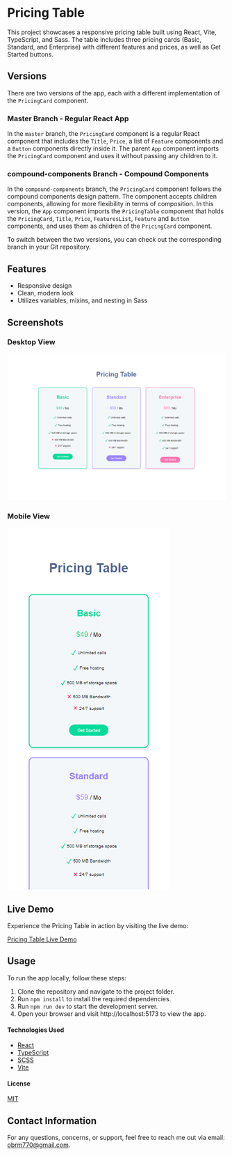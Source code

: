 # Pricing Table
This project showcases a responsive pricing table built using React, Vite, TypeScript, and Sass. The table includes three pricing cards (Basic, Standard, and Enterprise) with different features and prices, as well as Get Started buttons.


## Versions
There are two versions of the app, each with a different implementation of the `PricingCard` component.

### Master Branch - Regular React App
In the `master` branch, the `PricingCard` component is a regular React component that includes the `Title`, `Price`, a list of `Feature` components and a `Button` components directly inside it. The parent `App` component imports the `PricingCard` component and uses it without passing any children to it.

### compound-components Branch - Compound Components
In the `compound-components` branch, the `PricingCard` component follows the compound components design pattern. The component accepts children components, allowing for more flexibility in terms of composition. In this version, the `App` component imports the `PricingTable` component that holds the `PricingCard`, `Title`, `Price`, `FeaturesList`, `Feature` and `Button` components, and uses them as children of the `PricingCard` component.

To switch between the two versions, you can check out the corresponding branch in your Git repository.


## Features
* Responsive design
* Clean, modern look
* Utilizes variables, mixins, and nesting in Sass


## Screenshots

### Desktop View
![Pricing Table](./src/assets/desktop.png)

### Mobile View

![Pricing Table](./src/assets/mobile.png)

## Live Demo
Experience the Pricing Table in action by visiting the live demo:

[Pricing Table Live Demo](https://obrm-pricing-table.netlify.app)

## Usage
To run the app locally, follow these steps:

1. Clone the repository and navigate to the project folder.
2. Run `npm install` to install the required dependencies.
3. Run `npm run dev` to start the development server.
4. Open your browser and visit http://localhost:5173 to view the app.

#### Technologies Used

* [React](https://reactjs.org/)
* [TypeScript](https://www.typescriptlang.org/)
* [SCSS](https://sass-lang.com/)
* [Vite](https://vitejs.dev/)

#### License

[MIT](https://choosealicense.com/licenses/mit/)

## Contact Information
For any questions, concerns, or support, feel free to reach me out via email: [obrm770@gmail.com](mailto:obrm770@gmail.com).